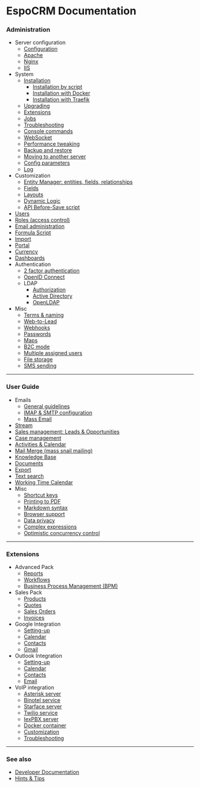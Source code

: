 # EspoCRM Documentation

### Administration

* Server configuration
  * [Configuration](administration/server-configuration.md)
  * [Apache](administration/apache-server-configuration.md)
  * [Nginx](administration/nginx-server-configuration.md)
  * [IIS](administration/iis-server-configuration.md)
* System
  * [Installation](administration/installation.md)
    * [Installation by script](administration/installation-by-script.md)
    * [Installation with Docker](administration/docker/installation.md)
    * [Installation with Traefik](administration/docker/traefik.md)
  * [Upgrading](administration/upgrading.md)
  * [Extensions](administration/extensions.md)
  * [Jobs](administration/jobs.md)
  * [Troubleshooting](administration/troubleshooting.md)
  * [Console commands](administration/commands.md)
  * [WebSocket](administration/websocket.md)
  * [Performance tweaking](administration/performance-tweaking.md)
  * [Backup and restore](administration/backup-and-restore.md)
  * [Moving to another server](administration/moving-to-another-server.md)
  * [Config parameters](administration/config-params.md)
  * [Log](administration/log.md)
* Customization
  * [Entity Manager: entities, fields, relationships](administration/entity-manager.md)
  * [Fields](administration/fields.md)
  * [Layouts](administration/layout-manager.md)
  * [Dynamic Logic](administration/dynamic-logic.md)
  * [API Before-Save script](administration/api-before-save-script.md)
* [Users](administration/users-management.md)
* [Roles (access control)](administration/roles-management.md)
* [Email administration](administration/emails.md)
* [Formula Script](administration/formula.md)
* [Import](administration/import.md)
* [Portal](administration/portal.md)
* [Currency](administration/currency.md)
* [Dashboards](administration/dashboards.md)
* Authentication
  * [2 factor authentication](administration/2fa.md)
  * [OpenID Connect](administration/oidc.md)
  * LDAP
    * [Authorization](administration/ldap-authorization.md)
    * [Active Directory](administration/ldap-authorization-for-ad.md)
    * [OpenLDAP](administration/ldap-authorization-for-openldap.md)
* Misc
  * [Terms & naming](administration/terms-and-naming.md)
  * [Web-to-Lead](administration/web-to-lead.md)
  * [Webhooks](administration/webhooks.md)
  * [Passwords](administration/passwords.md)
  * [Maps](administration/maps.md)
  * [B2C mode](administration/b2c.md)
  * [Multiple assigned users](administration/multiple-assigned-users.md)
  * [File storage](administration/file-storage.md)
  * [SMS sending](administration/sms-sending.md)

---

### User Guide

* Emails
  * [General guidelines](user-guide/emails.md)
  * [IMAP & SMTP configuration](user-guide/imap-smtp-configuration.md)
  * [Mass Email](user-guide/mass-email.md)
* [Stream](user-guide/stream.md)
* [Sales management: Leads & Opportunities](user-guide/sales-management.md)
* [Case management](user-guide/case-management.md)
* [Activities & Calendar](user-guide/activities-and-calendar.md)
* [Mail Merge (mass snail mailing)](user-guide/mail-merge.md)
* [Knowledge Base](user-guide/knowledge-base.md)
* [Documents](user-guide/documents.md)
* [Export](user-guide/export.md)
* [Text search](user-guide/text-search.md)
* [Working Time Calendar](user-guide/working-time-calendar.md)
* Misc
  * [Shortcut keys](user-guide/shortcuts.md)
  * [Printing to PDF](user-guide/printing-to-pdf.md)
  * [Markdown syntax](user-guide/markdown.md)
  * [Browser support](user-guide/browser-support.md)
  * [Data privacy](user-guide/data-privacy.md)
  * [Complex expressions](user-guide/complex-expressions.md)
  * [Optimistic concurrency control](user-guide/optimistic-concurrency-control.md)

---

### Extensions

* Advanced Pack
  * [Reports](user-guide/reports.md)
  * [Workflows](administration/workflows.md)
  * [Business Process Management (BPM)](administration/bpm.md)
* Sales Pack
  * [Products](user-guide/products.md)
  * [Quotes](user-guide/quotes.md)
  * [Sales Orders](user-guide/sales-orders.md)
  * [Invoices](user-guide/invoices.md)
* Google Integration
  * [Setting-up](extensions/google-integration/setting-up.md)
  * [Calendar](extensions/google-integration/calendar.md)
  * [Contacts](extensions/google-integration/contacts.md)
  * [Gmail](extensions/google-integration/gmail.md)
* Outlook Integration
  * [Setting-up](extensions/outlook-integration/setting-up.md)
  * [Calendar](extensions/outlook-integration/calendar.md)
  * [Contacts](extensions/outlook-integration/contacts.md)
  * [Email](extensions/outlook-integration/email.md)
* VoIP integration
  * [Asterisk server](extensions/voip-integration/asterisk-integration-setup.md)
  * [Binotel service](extensions/voip-integration/binotel-integration-setup.md)
  * [Starface server](extensions/voip-integration/starface-integration-setup.md)
  * [Twilio service](extensions/voip-integration/twilio-integration-setup.md)
  * [IexPBX server](extensions/voip-integration/iexpbx-integration-setup.md)
  * [Docker container](extensions/voip-integration/docker-container.md)
  * [Customization](extensions/voip-integration/customization.md)
  * [Troubleshooting](extensions/voip-integration/troubleshooting.md)

---

### See also

* [Developer Documentation](development/index.md)
* [Hints & Tips](https://www.espocrm.com/tips/)
